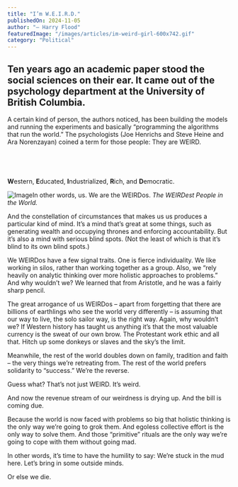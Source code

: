 ```yaml
---
title: "I’m W.E.I.R.D."
publishedOn: 2024-11-05
author: "— Harry Flood"
featuredImage: "/images/articles/im-weird-girl-600x742.gif"
category: "Political"
---
```


## Ten years ago an academic paper stood the social sciences on their ear. It came out of the psychology department at the University of British Columbia.

A certain kind of person, the authors noticed, has been building the models and running the experiments and basically “programming the algorithms that run the world.” The psychologists (Joe Henrichs and Steve Heine and Ara Norenzayan) coined a term for those people: They are WEIRD.

## ‍

**W**estern, **E**ducated, **I**ndustrialized, **R**ich, and **D**emocratic.

![Image](/images/articles/im-weird-girl-600x742.gif)In other words, us. We are the WEIRDos. *The WEIRDest People in the World.*

And the constellation of circumstances that makes us us produces a particular kind of mind. It’s a mind that’s great at some things, such as generating wealth and occupying thrones and enforcing accountability. But it’s also a mind with serious blind spots. (Not the least of which is that it’s blind to its own blind spots.)

We WEIRDos have a few signal traits. One is fierce individuality. We like working in silos, rather than working together as a group. Also, we “rely heavily on analytic thinking over more holistic approaches to problems.” And why wouldn’t we? We learned that from Aristotle, and he was a fairly sharp pencil.

The great arrogance of us WEIRDos – apart from forgetting that there are billions of earthlings who see the world very differently – is assuming that our way to live, the solo sailor way, is the right way. Again, why wouldn’t we? If Western history has taught us anything it’s that the most valuable currency is the sweat of our own brow. The Protestant work ethic and all that. Hitch up some donkeys or slaves and the sky’s the limit.

Meanwhile, the rest of the world doubles down on family, tradition and faith – the very things we’re retreating from. The rest of the world prefers solidarity to “success.” We’re the reverse.

Guess what? That’s not just WEIRD. It’s weird.

And now the revenue stream of our weirdness is drying up. And the bill is coming due.

Because the world is now faced with problems so big that holistic thinking is the only way we’re going to grok them. And egoless collective effort is the only way to solve them. And those “primitive” rituals are the only way we’re going to cope with them without going mad.

In other words, it’s time to have the humility to say: We’re stuck in the mud here. Let’s bring in some outside minds.

Or else we die.

‍
